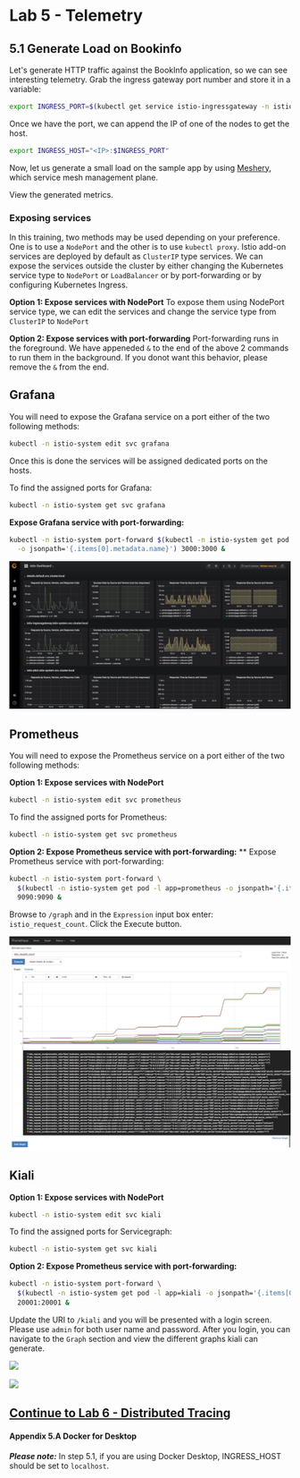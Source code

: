 # Lab 5 - Telemetry

## 5.1 Generate Load on Bookinfo
Let's generate HTTP traffic against the BookInfo application, so we can see interesting telemetry. Grab the ingress gateway port number and store it in a variable:

```sh
export INGRESS_PORT=$(kubectl get service istio-ingressgateway -n istio-system --template='{{(index .spec.ports 1).nodePort}}')
```

Once we have the port, we can append the IP of one of the nodes to get the host.

```sh
export INGRESS_HOST="<IP>:$INGRESS_PORT"
```

Now, let us generate a small load on the sample app by using [Meshery](https://layer5.io/meshery), which service mesh management plane.

View the generated metrics.

### Exposing services
In this training, two methods may be used depending on your preference. One is to use a `NodePort` and the other is to use `kubectl proxy`. Istio add-on services are deployed by default as `ClusterIP` type services. We can expose the services outside the cluster by either changing the Kubernetes service type to `NodePort` or `LoadBalancer` or by port-forwarding or by configuring Kubernetes Ingress. 

**Option 1: Expose services with NodePort**
To expose them using NodePort service type, we can edit the services and change the service type from `ClusterIP` to `NodePort`

**Option 2: Expose services with port-forwarding**
Port-forwarding runs in the foreground. We have appeneded `&` to the end of the above 2 commands to run them in the background. If you donot want this behavior, please remove the `&` from the end.

## Grafana
You will need to expose the Grafana service on a port either of the two following methods: 
```sh
kubectl -n istio-system edit svc grafana
```
Once this is done the services will be assigned dedicated ports on the hosts. 

To find the assigned ports for Grafana:
```sh
kubectl -n istio-system get svc grafana
```

**Expose Grafana service with port-forwarding:**

```sh
kubectl -n istio-system port-forward $(kubectl -n istio-system get pod -l app=grafana \
  -o jsonpath='{.items[0].metadata.name}') 3000:3000 &
```

![](img/Grafana_Istio_Dashboard.png)


## Prometheus
You will need to expose the Prometheus service on a port either of the two following methods: 

**Option 1: Expose services with NodePort**

```sh
kubectl -n istio-system edit svc prometheus
```

To find the assigned ports for Prometheus:
```sh
kubectl -n istio-system get svc prometheus
```

**Option 2: Expose Prometheus service with port-forwarding:**
**
Expose Prometheus service with port-forwarding:
```sh
kubectl -n istio-system port-forward \
  $(kubectl -n istio-system get pod -l app=prometheus -o jsonpath='{.items[0].metadata.name}') \
  9090:9090 &
```
Browse to `/graph` and in the `Expression` input box enter: `istio_request_count`. Click the Execute button.

![](img/Prometheus.png)

## Kiali

**Option 1: Expose services with NodePort**

```sh
kubectl -n istio-system edit svc kiali
```

To find the assigned ports for Servicegraph:
```sh
kubectl -n istio-system get svc kiali
```

**Option 2: Expose Prometheus service with port-forwarding:**

```sh
kubectl -n istio-system port-forward \
  $(kubectl -n istio-system get pod -l app=kiali -o jsonpath='{.items[0].metadata.name}') \
  20001:20001 &
```
Update the URI to `/kiali` and you will be presented with a login screen. Please use `admin` for both user name and password. After you login, you can navigate to the `Graph` section and view the different graphs kiali can generate.

![](https://istio.io/docs/tasks/telemetry/kiali/kiali-overview.png)

![](https://istio.io/docs/tasks/telemetry/kiali/kiali-graph.png)


## [Continue to Lab 6 - Distributed Tracing](../lab-6/README.md)


#### Appendix 5.A Docker for Desktop
***Please note:*** In step 5.1, if you are using Docker Desktop, INGRESS_HOST should be set to `localhost`.
